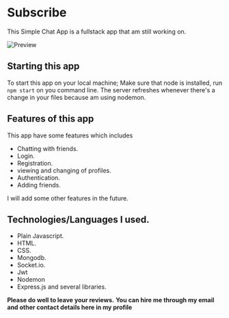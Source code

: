# Subscribe
This Simple Chat App is a fullstack app that am still working on.

![Preview](https://chuksjohnleo.github.io/images/chatapp.png)

## Starting this app

To start this app on your local machine;
Make sure that node is installed, run 
`npm start` on you command line. The server refreshes whenever there's 
a change in your files because am using nodemon.

## Features of this app
This app have some features which includes

* Chatting with friends.
* Login.
* Registration.
* viewing and changing of profiles.
* Authentication.
* Adding friends.

I will add some other features in the future.


## Technologies/Languages I used.

* Plain Javascript.
* HTML.
* CSS.
* Mongodb.
* Socket.io.
* Jwt
* Nodemon
* Express.js and several libraries.

**Please do well to leave your reviews.**
**You can hire me through my email and other contact details here in my profile**
